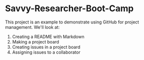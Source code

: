 # Savvy-Researcher-Boot-Camp
<p>This project is an example to demonstrate using GitHub for project management. We'll look at:
  <ol>
    <li>Creating a README with Markdown</li>
    <li>Making a project board</li>
    <li>Creating issues in a project board</li>
    <li>Assigning issues to a collaborator</li>
  </ol>
      
